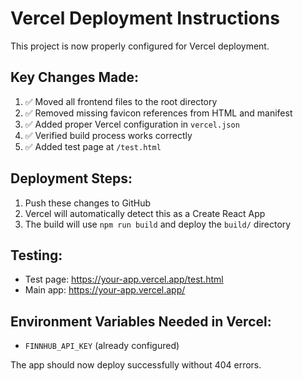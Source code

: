 # Vercel Deployment Instructions

This project is now properly configured for Vercel deployment.

## Key Changes Made:
1. ✅ Moved all frontend files to the root directory
2. ✅ Removed missing favicon references from HTML and manifest
3. ✅ Added proper Vercel configuration in `vercel.json`
4. ✅ Verified build process works correctly
5. ✅ Added test page at `/test.html`

## Deployment Steps:
1. Push these changes to GitHub
2. Vercel will automatically detect this as a Create React App
3. The build will use `npm run build` and deploy the `build/` directory

## Testing:
- Test page: https://your-app.vercel.app/test.html
- Main app: https://your-app.vercel.app/

## Environment Variables Needed in Vercel:
- `FINNHUB_API_KEY` (already configured)

The app should now deploy successfully without 404 errors.